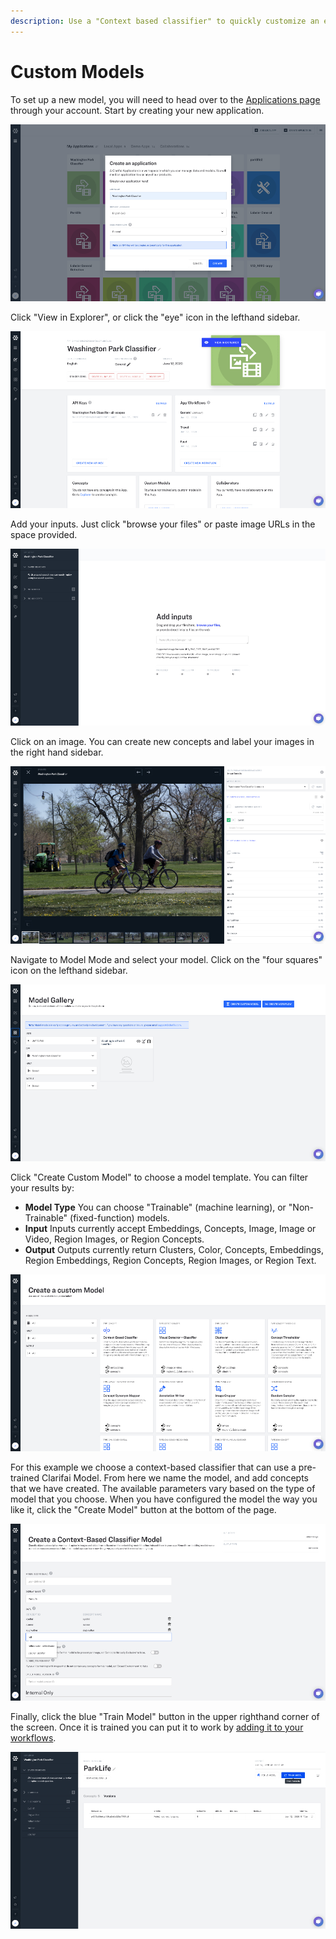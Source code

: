 ```yaml
---
description: Use a "Context based classifier" to quickly customize an existing model.
---
```


# Custom Models

To set up a new model, you will need to head over to the [Applications page](https://portal.clarifai.com/apps) through your account. Start by creating your new application.

![](../../.gitbook/assets/create_an_application.jpg)

Click "View in Explorer", or click the "eye" icon in the lefthand sidebar.

![](../../.gitbook/assets/view_in_explorer.jpg)

Add your inputs. Just click "browse your files" or paste image URLs in the space provided.

![](../../.gitbook/assets/Add_inputs%20%281%29.jpg)

Click on an image. You can create new concepts and label your images in the right hand sidebar.

![](../../.gitbook/assets/create_concepts_and_label.jpg)

Navigate to Model Mode and select your model. Click on the "four squares" icon on the lefthand sidebar.

![](../../.gitbook/assets/model_gallery.jpg)

Click "Create Custom Model" to choose a model template. You can filter your results by:

* **Model Type** You can choose "Trainable" \(machine learning\), or "Non-Trainable" \(fixed-function\) models.
* **Input** Inputs currently accept Embeddings, Concepts, Image, Image or Video, Region Images, or Region Concepts.
* **Output** Outputs currently return Clusters, Color, Concepts, Embeddings, Region Embeddings, Region Concepts, Region Images, or Region Text.

![](../../.gitbook/assets/create_custom_model.jpg)

For this example we choose a context-based classifier that can use a pre-trained Clarifai Model. From here we name the model, and add concepts that we have created. The available parameters vary based on the type of model that you choose. When you have configured the model the way you like it, click the "Create Model" button at the bottom of the page.

![](../../.gitbook/assets/create_context_based_classifier.jpg)

Finally, click the blue "Train Model" button in the upper righthand corner of the screen. Once it is trained you can put it to work by [adding it to your workflows](https://docs.clarifai.com/portal-guide/workflows).

![](../../.gitbook/assets/train_model.jpg)

